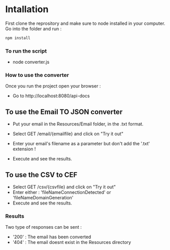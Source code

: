 # Intallation
First clone the reprository and make sure to node installed in your computer. Go into the folder and run : 

```bash
npm install
```

### To run the script
- node converter.js

### How to use the converter
Once you run the project open your browser :

- Go to  http://localhost:8080/api-docs


## To use the Email TO JSON converter

- Put your email in the Resources/Email folder, in the .txt format.

- Select GET /email/{emailfile} and click on "Try it out"
- Enter your email's filename as a parameter but don't add the '.txt' extension !
- Execute and see the results.


## To use the CSV to CEF

- Select GET /csv/{csvfile} and click on "Try it out"
- Enter either : 'fileNameConnectionDetected' or 'fileNameDomainGeneration'
- Execute and see the results.

### Results


Two type of responses can be sent :

- '200' : The email has been converted
- '404' : The email doesnt exist in the Resources directory
